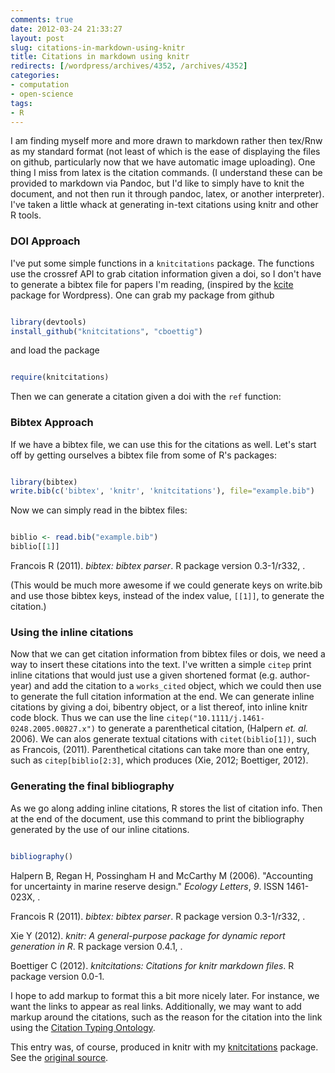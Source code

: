 ```yaml
---
comments: true
date: 2012-03-24 21:33:27
layout: post
slug: citations-in-markdown-using-knitr
title: Citations in markdown using knitr
redirects: [/wordpress/archives/4352, /archives/4352]
categories:
- computation
- open-science
tags:
- R
---
```


I am finding myself more and more drawn to markdown rather then tex/Rnw as my standard format (not least of which is the ease of displaying the files on github, particularly now that we have automatic image uploading).  One thing I miss from latex is the citation commands. (I understand these can be provided to markdown via Pandoc, but I'd like to simply have to knit the document, and not then run it through pandoc, latex, or another interpreter).  I've taken a little whack at generating in-text citations using knitr and other R tools.



### DOI Approach





I've put some simple functions in a `knitcitations` package.  The functions use the crossref API to grab citation information given a doi, so I don't have to generate a bibtex file for papers I'm reading, (inspired by the [kcite](http://wordpress.org/extend/plugins/kcite/) package for Wordpress).  One can grab my package from github

```r

library(devtools)
install_github("knitcitations", "cboettig")

```






and load the package

```r

require(knitcitations)

```




Then we can generate a citation given a doi with the `ref` function:



### Bibtex Approach





If we have a bibtex file, we can use this for the citations as well.  Let's start off by getting ourselves a bibtex file from some of R's packages: 

```r

library(bibtex)
write.bib(c('bibtex', 'knitr', 'knitcitations'), file="example.bib")

```






Now we can simply read in the bibtex files: 

```r

biblio <- read.bib("example.bib")
biblio[[1]]

```




Francois R (2011). _bibtex: bibtex parser_. R package version 0.3-1/r332, .

(This would be much more awesome if we could generate keys on write.bib and use those bibtex keys, instead of the index value, `[[1]]`, to generate the citation.)



### Using the inline citations



Now that we can get citation information from bibtex files or dois, we need a way to insert these citations into the text.  I've written a simple `citep`  print inline citations that would just use a given shortened format (e.g. author-year) and add the citation to a `works_cited` object, which we could then use to generate the full citation information at the end.  We can generate inline citations by giving a doi, bibentry object, or a list thereof, into inline knitr code block. Thus we can use the line   `citep("10.1111/j.1461-0248.2005.00827.x")` to generate a parenthetical citation, (Halpern _et. al._ 2006). We can alos generate textual citations with `citet(biblio[1])`, such as Francois, (2011).  Parenthetical citations can take more than one entry, such as `citep[biblio[2:3]`, which produces (Xie, 2012; Boettiger, 2012).



### Generating the final bibliography





As we go along adding inline citations, R stores the list of citation info.  Then at the end of the document, use this command to print the bibliography generated by the use of our inline citations. 

```r

bibliography()

```




Halpern B, Regan H, Possingham H and McCarthy M (2006). "Accounting for uncertainty in marine reserve design." _Ecology Letters_, _9_. ISSN 1461-023X, .

Francois R (2011). _bibtex: bibtex parser_. R package version 0.3-1/r332, .

Xie Y (2012). _knitr: A general-purpose package for dynamic report generation in R_. R package version 0.4.1, .

Boettiger C (2012). _knitcitations: Citations for knitr markdown files_. R package version 0.0-1.

I hope to add markup to format this a bit more nicely later.  For instance, we want the links to appear as real links.  Additionally, we may want to add markup around the citations, such as the reason for the citation into the link using the [Citation Typing Ontology](http://speroni.web.cs.unibo.it/cgi-bin/lode/req.py?req=http:/purl.org/spar/cito).

This entry was, of course, produced in knitr with my [knitcitations](https://github.com/cboettig/knitcitations) package.  See the [original source](https://raw.github.com/cboettig/knitcitations/master/inst/examples/citations_knit_.md).

